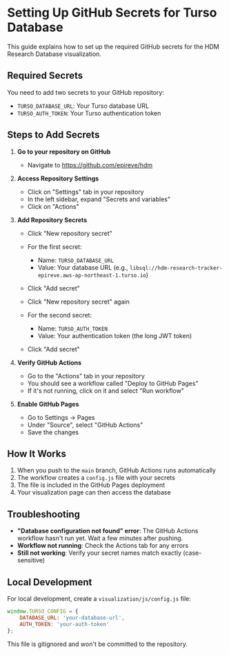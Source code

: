 # Setting Up GitHub Secrets for Turso Database

This guide explains how to set up the required GitHub secrets for the HDM Research Database visualization.

## Required Secrets

You need to add two secrets to your GitHub repository:
- `TURSO_DATABASE_URL`: Your Turso database URL
- `TURSO_AUTH_TOKEN`: Your Turso authentication token

## Steps to Add Secrets

1. **Go to your repository on GitHub**
   - Navigate to https://github.com/epireve/hdm

2. **Access Repository Settings**
   - Click on "Settings" tab in your repository
   - In the left sidebar, expand "Secrets and variables"
   - Click on "Actions"

3. **Add Repository Secrets**
   - Click "New repository secret"
   - For the first secret:
     - Name: `TURSO_DATABASE_URL`
     - Value: Your database URL (e.g., `libsql://hdm-research-tracker-epireve.aws-ap-northeast-1.turso.io`)
   - Click "Add secret"
   
   - Click "New repository secret" again
   - For the second secret:
     - Name: `TURSO_AUTH_TOKEN`
     - Value: Your authentication token (the long JWT token)
   - Click "Add secret"

4. **Verify GitHub Actions**
   - Go to the "Actions" tab in your repository
   - You should see a workflow called "Deploy to GitHub Pages"
   - If it's not running, click on it and select "Run workflow"

5. **Enable GitHub Pages**
   - Go to Settings → Pages
   - Under "Source", select "GitHub Actions"
   - Save the changes

## How It Works

1. When you push to the `main` branch, GitHub Actions runs automatically
2. The workflow creates a `config.js` file with your secrets
3. The file is included in the GitHub Pages deployment
4. Your visualization page can then access the database

## Troubleshooting

- **"Database configuration not found" error**: The GitHub Actions workflow hasn't run yet. Wait a few minutes after pushing.
- **Workflow not running**: Check the Actions tab for any errors
- **Still not working**: Verify your secret names match exactly (case-sensitive)

## Local Development

For local development, create a `visualization/js/config.js` file:

```javascript
window.TURSO_CONFIG = {
    DATABASE_URL: 'your-database-url',
    AUTH_TOKEN: 'your-auth-token'
};
```

This file is gitignored and won't be committed to the repository.